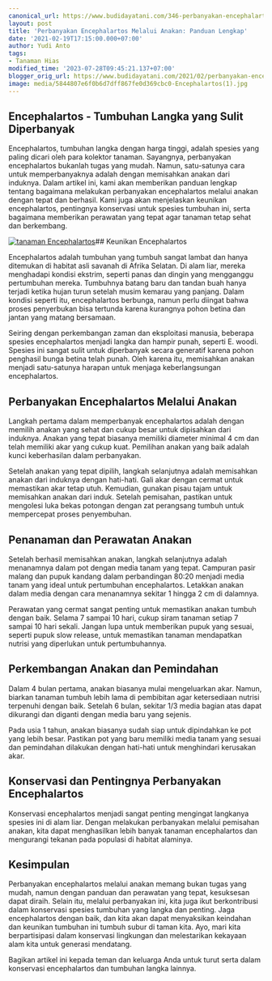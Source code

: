 ```yaml
---
canonical_url: https://www.budidayatani.com/346-perbanyakan-encephalartos
layout: post
title: 'Perbanyakan Encephalartos Melalui Anakan: Panduan Lengkap'
date: '2021-02-19T17:15:00.000+07:00'
author: Yudi Anto
tags:
- Tanaman Hias
modified_time: '2023-07-28T09:45:21.137+07:00'
blogger_orig_url: https://www.budidayatani.com/2021/02/perbanyakan-encephalartos-melalui-anakan.html
image: media/5844807e6f0b6d7dff867fe0d369cbc0-Encephalartos(1).jpg
---
```

## Encephalartos - Tumbuhan Langka yang Sulit Diperbanyak

Encephalartos, tumbuhan langka dengan harga tinggi, adalah spesies yang paling dicari oleh para kolektor tanaman. Sayangnya, perbanyakan encephalartos bukanlah tugas yang mudah. Namun, satu-satunya cara untuk memperbanyaknya adalah dengan memisahkan anakan dari induknya. Dalam artikel ini, kami akan memberikan panduan lengkap tentang bagaimana melakukan perbanyakan encephalartos melalui anakan dengan tepat dan berhasil. Kami juga akan menjelaskan keunikan encephalartos, pentingnya konservasi untuk spesies tumbuhan ini, serta bagaimana memberikan perawatan yang tepat agar tanaman tetap sehat dan berkembang.

[![tanaman Encephalartos](https://blogger.googleusercontent.com/img/b/R29vZ2xl/AVvXsEjIUzN6NZPEdHNhP0XRIYPUy3CMd3b6k6txUfmfAkjmyBqtt2C93uxK93l6IUCpfuSiIwQmIXGNauHoHrP2QEzSSDND9F6EZH5YACSU45H6avanLaaL05HQj5qNhV_qudV6MYT3MqtM-XH5vPsQJ9ic10B-V0Kc55QsTfeRb8eNhhJTgzAQV33I4R90WhwE/w640-h360/Encephalartos(1).jpg)](https://blogger.googleusercontent.com/img/b/R29vZ2xl/AVvXsEjIUzN6NZPEdHNhP0XRIYPUy3CMd3b6k6txUfmfAkjmyBqtt2C93uxK93l6IUCpfuSiIwQmIXGNauHoHrP2QEzSSDND9F6EZH5YACSU45H6avanLaaL05HQj5qNhV_qudV6MYT3MqtM-XH5vPsQJ9ic10B-V0Kc55QsTfeRb8eNhhJTgzAQV33I4R90WhwE/s2133/Encephalartos(1).jpg)## Keunikan Encephalartos

Encephalartos adalah tumbuhan yang tumbuh sangat lambat dan hanya ditemukan di habitat asli savanah di Afrika Selatan. Di alam liar, mereka menghadapi kondisi ekstrim, seperti panas dan dingin yang mengganggu pertumbuhan mereka. Tumbuhnya batang baru dan tandan buah hanya terjadi ketika hujan turun setelah musim kemarau yang panjang. Dalam kondisi seperti itu, encephalartos berbunga, namun perlu diingat bahwa proses penyerbukan bisa tertunda karena kurangnya pohon betina dan jantan yang matang bersamaan.

Seiring dengan perkembangan zaman dan eksploitasi manusia, beberapa spesies encephalartos menjadi langka dan hampir punah, seperti E. woodi. Spesies ini sangat sulit untuk diperbanyak secara generatif karena pohon penghasil bunga betina telah punah. Oleh karena itu, memisahkan anakan menjadi satu-satunya harapan untuk menjaga keberlangsungan encephalartos.

## Perbanyakan Encephalartos Melalui Anakan

Langkah pertama dalam memperbanyak encephalartos adalah dengan memilih anakan yang sehat dan cukup besar untuk dipisahkan dari induknya. Anakan yang tepat biasanya memiliki diameter minimal 4 cm dan telah memiliki akar yang cukup kuat. Pemilihan anakan yang baik adalah kunci keberhasilan dalam perbanyakan.

Setelah anakan yang tepat dipilih, langkah selanjutnya adalah memisahkan anakan dari induknya dengan hati-hati. Gali akar dengan cermat untuk memastikan akar tetap utuh. Kemudian, gunakan pisau tajam untuk memisahkan anakan dari induk. Setelah pemisahan, pastikan untuk mengolesi luka bekas potongan dengan zat perangsang tumbuh untuk mempercepat proses penyembuhan.

## Penanaman dan Perawatan Anakan

Setelah berhasil memisahkan anakan, langkah selanjutnya adalah menanamnya dalam pot dengan media tanam yang tepat. Campuran pasir malang dan pupuk kandang dalam perbandingan 80:20 menjadi media tanam yang ideal untuk pertumbuhan encephalartos. Letakkan anakan dalam media dengan cara menanamnya sekitar 1 hingga 2 cm di dalamnya.

Perawatan yang cermat sangat penting untuk memastikan anakan tumbuh dengan baik. Selama 7 sampai 10 hari, cukup siram tanaman setiap 7 sampai 10 hari sekali. Jangan lupa untuk memberikan pupuk yang sesuai, seperti pupuk slow release, untuk memastikan tanaman mendapatkan nutrisi yang diperlukan untuk pertumbuhannya.

## Perkembangan Anakan dan Pemindahan

Dalam 4 bulan pertama, anakan biasanya mulai mengeluarkan akar. Namun, biarkan tanaman tumbuh lebih lama di pembibitan agar ketersediaan nutrisi terpenuhi dengan baik. Setelah 6 bulan, sekitar 1/3 media bagian atas dapat dikurangi dan diganti dengan media baru yang sejenis.

Pada usia 1 tahun, anakan biasanya sudah siap untuk dipindahkan ke pot yang lebih besar. Pastikan pot yang baru memiliki media tanam yang sesuai dan pemindahan dilakukan dengan hati-hati untuk menghindari kerusakan akar.

## Konservasi dan Pentingnya Perbanyakan Encephalartos

Konservasi encephalartos menjadi sangat penting mengingat langkanya spesies ini di alam liar. Dengan melakukan perbanyakan melalui pemisahan anakan, kita dapat menghasilkan lebih banyak tanaman encephalartos dan mengurangi tekanan pada populasi di habitat alaminya.

## Kesimpulan

Perbanyakan encephalartos melalui anakan memang bukan tugas yang mudah, namun dengan panduan dan perawatan yang tepat, kesuksesan dapat diraih. Selain itu, melalui perbanyakan ini, kita juga ikut berkontribusi dalam konservasi spesies tumbuhan yang langka dan penting. Jaga encephalartos dengan baik, dan kita akan dapat menyaksikan keindahan dan keunikan tumbuhan ini tumbuh subur di taman kita. Ayo, mari kita berpartisipasi dalam konservasi lingkungan dan melestarikan kekayaan alam kita untuk generasi mendatang.

Bagikan artikel ini kepada teman dan keluarga Anda untuk turut serta dalam konservasi encephalartos dan tumbuhan langka lainnya.

